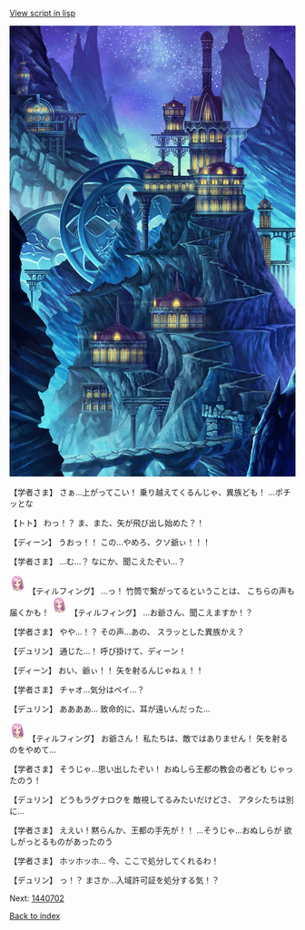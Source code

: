 [View script in lisp](../scripts/1440502.txt)

![004_observatory.png](../images/backgrounds/004_observatory.png)

【学者さま】
さぁ…上がってこい！
乗り越えてくるんじゃ、異族ども！
…ポチッとな

【トト】
わっ！？
ま、また、矢が飛び出し始めた？！

【ディーン】
うおっ！！
この…やめろ、クソ爺ぃ！！！

【学者さま】
…む…？
なにか、聞こえたぞい…？

<img src="../images/units/101411.png" alt="101411.png" height="34"/>
【ティルフィング】
…っ！
竹筒で繋がってるということは、
こちらの声も届くかも！

<img src="../images/units/101411.png" alt="101411.png" height="34"/>
【ティルフィング】
…お爺さん、聞こえますか！？

【学者さま】
やや…！？
その声…あの、
スラッとした異族かえ？

【デュリン】
通じた…！
呼び掛けて、ディーン！

【ディーン】
おい、爺ぃ！！
矢を射るんじゃねぇ！！

【学者さま】
チャオ…気分はペイ…？

【デュリン】
ああああ…
致命的に、耳が遠いんだった…

<img src="../images/units/101411.png" alt="101411.png" height="34"/>
【ティルフィング】
お爺さん！
私たちは、敵ではありません！
矢を射るのをやめて…

【学者さま】
そうじゃ…思い出したぞい！
おぬしら王都の教会の者ども
じゃったのう！

【デュリン】
どうもラグナロクを
敵視してるみたいだけどさ、
アタシたちは別に…

【学者さま】
ええい！黙らんか、王都の手先が！！
…そうじゃ…おぬしらが
欲しがっとるものがあったのう

【学者さま】
ホッホッホ…
今、ここで処分してくれるわ！

【デュリン】
っ！？
まさか…入域許可証を処分する気！？

Next: [1440702](1440702.md)

[Back to index](index.md)
